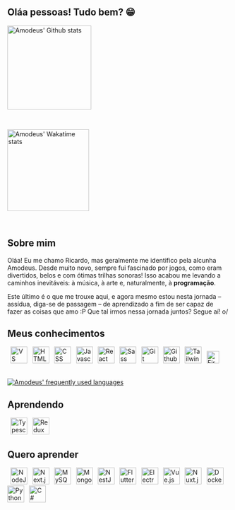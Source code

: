 <!-- markdownlint-disable-file MD009 MD041 -->
## Oláa pessoas! Tudo bem? 😁

<a href="https://github.com/amodeusr">
  <img align="center" height="190em" alt="Amodeus' Github stats" alt="" src="https://github-readme-stats.vercel.app/api?username=amodeusr&locale=pt-br&count_private=true&show_icons=true&title_color=ae8ce2&text_color=b2b2b2&bg_color=181b21&border_color=ae8ce2&icon_color=ae8ce2&custom_title=Minhas+Estatísticas+do+Github+👌" />
</a>

​

<a href="https://wakatime.com/@AmodeusR">
  <img align="center" alt="Amodeus' Wakatime stats" height="185em" src="https://github-readme-stats.vercel.app/api/wakatime?username=amodeusr&locale=pt-br&layout=compact&hide=text,Git%20Config&langs_count=8&title_color=ae8ce2&text_color=b2b2b2&bg_color=181b21&border_color=ae8ce2" />
</a>

​

## Sobre mim

 Oláa! Eu me chamo Ricardo, mas geralmente me identifico pela alcunha Amodeus. Desde muito novo, sempre fui fascinado por jogos, como eram divertidos, belos e com ótimas trilhas sonoras! Isso acabou me levando a caminhos inevitáveis: à música, à arte e, naturalmente, à **programação**.

 Este último é o que me trouxe aqui, e agora mesmo estou nesta jornada – assídua, diga-se de passagem – de aprendizado a fim de ser capaz de fazer as coisas que amo :P Que tal irmos nessa jornada juntos? Segue aí! o/

## Meus conhecimentos

<div display="inline-block" >
 
  <a href="https://code.visualstudio.com/">
    <img alt="VS Code" src="https://cdn.jsdelivr.net/gh/devicons/devicon/icons/vscode/vscode-original.svg" width="38px" /></a>
 
  <a href="https://developer.mozilla.org/pt-BR/docs/Web/HTML">
    <img alt="HTML" src="https://cdn.jsdelivr.net/gh/devicons/devicon/icons/html5/html5-original.svg" alt="HTML5" width="38px" /></a>
 
  <a href="https://developer.mozilla.org/pt-BR/docs/Web/CSS">
    <img alt="CSS" src="https://cdn.jsdelivr.net/gh/devicons/devicon/icons/css3/css3-original.svg" width="38px" /></a>
 
  <a href="https://developer.mozilla.org/pt-BR/docs/Web/Javascript">
    <img alt="Javascript" src="https://cdn.jsdelivr.net/gh/devicons/devicon/icons/javascript/javascript-original.svg" width="38px" /></a>
 
  <a href="https://reactjs.org/">
    <img alt="React" src="https://cdn.jsdelivr.net/gh/devicons/devicon/icons/react/react-original.svg" width="38px" /></a>
 
  <a href="https://sass-lang.com/">
    <img alt="Sass" src="https://cdn.jsdelivr.net/gh/devicons/devicon/icons/sass/sass-original.svg" width="38px" /></a>
 
  <a href="https://git-scm.com/">
    <img alt="Git" src="https://cdn.jsdelivr.net/gh/devicons/devicon/icons/git/git-original.svg" width="38px" /></a>
 
  <a href="https://github.com/">
    <img alt="Github" src="https://upload.wikimedia.org/wikipedia/commons/a/ae/Github-desktop-logo-symbol.svg" width="38px" /></a>
  
  <a href="https://tailwindcss.com/">
    <img alt="Tailwind.css" src="https://cdn.jsdelivr.net/gh/devicons/devicon/icons/tailwindcss/tailwindcss-plain.svg" width="38px" /></a>
 
  <a href="https://firebase.google.com/">
    <img alt="Firebase" src="https://rawcdn.githack.com/gist/AmodeusR/c944d4805f4f83a6b4c21bf2d1e20688/raw/9b5e5b8bc526f302f9a8f277b1ee7e0d377ff219/firebase-logo.svg" width="28px" /></a>

</div>

<br />

[![Amodeus' frequently used languages](https://github-readme-stats.vercel.app/api/top-langs/?username=amodeusr&locale=pt-br&layout=compact&langs_count=6&title_color=ae8ce2&text_color=b2b2b2&bg_color=181b21&border_color=ae8ce2)](https://github.com/amodeusr)

## Aprendendo

<div display="inline-block" >
 
  <a href="https://www.typescriptlang.org/">
    <img alt="Typescript" src="https://cdn.jsdelivr.net/gh/devicons/devicon/icons/typescript/typescript-original.svg" width="38px" /></a>
 
  <a href="https://redux.js.org/">
    <img alt="Redux" src="https://cdn.jsdelivr.net/gh/devicons/devicon/icons/redux/redux-original.svg" width="38px" /></a>

</div>

## Quero aprender

<div display="inline-block" >
 
  <a href="https://nodejs.org/en/">
    <img alt="NodeJS" src="https://cdn.jsdelivr.net/gh/devicons/devicon/icons/nodejs/nodejs-original.svg" width="38px" /></a>
 
  <a href="https://nextjs.org/">
    <img alt="Next.js" src="https://cdn.jsdelivr.net/gh/devicons/devicon/icons/nextjs/nextjs-original.svg" width="38px" /></a>
 
  <a href="https://www.mysql.com/">
    <img alt="MySQL" src="https://cdn.jsdelivr.net/gh/devicons/devicon/icons/mysql/mysql-original.svg" width="38px" /></a>
 
  <a href="https://www.mongodb.com/">
    <img alt="MongoDB" src="https://cdn.jsdelivr.net/gh/devicons/devicon/icons/mongodb/mongodb-original.svg" width="38px" /></a>
 
  <a href="https://nestjs.com/">
    <img alt="NestJS" src="https://cdn.jsdelivr.net/gh/devicons/devicon/icons/nestjs/nestjs-plain.svg" width="38px" /></a>
 
  <a href="https://flutter.dev/">
    <img alt="Flutter" src="https://cdn.jsdelivr.net/gh/devicons/devicon/icons/flutter/flutter-original.svg" width="38px" /></a>
 
  <a href="https://www.electronjs.org/">
    <img alt="Electron" src="https://cdn.jsdelivr.net/gh/devicons/devicon/icons/electron/electron-original.svg" width="38px" /></a>
 
  <a href="https://vuejs.org/">
    <img alt="Vue.js" src="https://cdn.jsdelivr.net/gh/devicons/devicon/icons/vuejs/vuejs-original.svg" alt="HTML5" width="38px" /></a>
 
  <a href="https://nuxtjs.org/">
    <img alt="Nuxt.js" src="https://cdn.jsdelivr.net/gh/devicons/devicon/icons/nuxtjs/nuxtjs-original.svg" width="38px" /></a>
 
  <a href="https://www.docker.com/">
    <img alt="Docker" src="https://cdn.jsdelivr.net/gh/devicons/devicon/icons/docker/docker-original-wordmark.svg" width="38px" /></a>
 
  <a href="https://www.python.org/">
    <img alt="Python" src="https://cdn.jsdelivr.net/gh/devicons/devicon/icons/python/python-original.svg" width="38px" /></a>
 
  <a href="https://docs.microsoft.com/pt-br/dotnet/csharp/tour-of-csharp/">
    <img alt="C#" src="https://cdn.jsdelivr.net/gh/devicons/devicon/icons/csharp/csharp-original.svg" width="38px" /></a>
<!--  
  <a href="https://bulma.io/">
    <img alt="Bulma" src="https://cdn.jsdelivr.net/gh/devicons/devicon/icons/bulma/bulma-plain.svg" width="38px" /></a> -->
 
</div>
